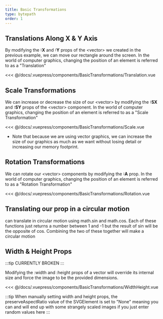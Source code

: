 ```yaml
---
title: Basic Transformations
type: bytepath
order: 1
---
```


## Translations Along X & Y Axis

By modifying the **:X** and **:Y** props of the &lt;vector&gt; we created in the previous example, we can move our rectangle around the screen. In the world of computer graphics, changing the position of an element is referred to as a "Translation"

<<< @/docs/.vuepress/components/BasicTransformations/Translation.vue

<ClientOnly>
<BasicTransformations-Translation />
</ClientOnly>


## Scale Transformations

We can increase or decrease the size of our &lt;vector&gt; by modifying the **:SX** and **:SY** props of the &lt;vector&gt; component. In the world of computer graphics, changing the position of an element is referred to as a "Scale Transformation"


<<< @/docs/.vuepress/components/BasicTransformations/Scale.vue

<ClientOnly>
<Demo>
<BasicTransformations-Scale />
</Demo>
</ClientOnly>

- Note that because we are using vector graphics, we can increase the size of our graphics as much as we want without losing detail or increasing our memory footprint. 


## Rotation Transformations

We can rotate our &lt;vector&gt; components by modifying the **:A** prop. In the world of computer graphics, changing the position of an element is referred to as a "Rotation Transformation"

<<< @/docs/.vuepress/components/BasicTransformations/Rotation.vue


<ClientOnly>
<Demo>
<BasicTransformations-Rotation />
</Demo>
</ClientOnly>


## Translating our prop in a circular motion

can translate in circular motion using math.sin and math.cos. Each of these functions just returns a number between 1 and -1
but the result of sin will be the opposite of cos. Combining the two of these together will make a circular motion 



## Width & Height Props

:::tip 
CURRENTLY BROKEN
:::

Modifying the :width and :height props of a vector will override its internal size and force the image to be the provided dimensions.

<<< @/docs/.vuepress/components/BasicTransformations/WidthHeight.vue


<Demo>
<ClientOnly>
<BasicTransformations-WidthHeight />
</ClientOnly>
</Demo>

:::tip
When manually setting width and height props, the preserveAspectRatio value of the SVGElement is set to "None" meaning you can and will end up with some strangely scaled images if you just enter random values here
::: 
